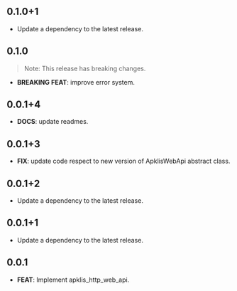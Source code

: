 ## 0.1.0+1

 - Update a dependency to the latest release.

## 0.1.0

> Note: This release has breaking changes.

 - **BREAKING** **FEAT**: improve error system.

## 0.0.1+4

 - **DOCS**: update readmes.

## 0.0.1+3

 - **FIX**: update code respect to new version of ApklisWebApi abstract class.

## 0.0.1+2

 - Update a dependency to the latest release.

## 0.0.1+1

 - Update a dependency to the latest release.

## 0.0.1

 - **FEAT**: Implement apklis_http_web_api.

